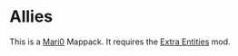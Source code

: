 Allies
======
This is a [Mari0](http://explodingrabbit.com/mari0) Mappack. It requires the [Extra Entities](http://forum.stabyourself.net/viewtopic.php?f=13&t=2231&hilit=extra+entities+turtle95%27s+extra+entities) mod.